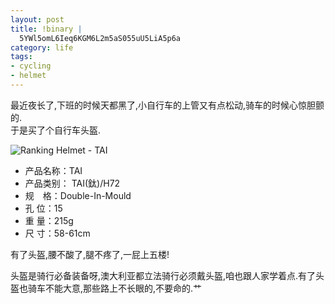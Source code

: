 ```yaml
--- 
layout: post
title: !binary |
  5YWl5omL6Ieq6KGM6L2m5aS055uU5LiA5p6a
category: life
tags: 
- cycling
- helmet
---
```

最近夜长了,下班的时候天都黑了,小自行车的上管又有点松动,骑车的时候心惊胆颤的.  
于是买了个自行车头盔.

![Ranking Helmet - TAI](http://img.bianbian.me/blog/201110/ranking-helmet-tai.jpg)

* 产品名称：TAI
* 产品类别： TAI(鈦)/H72
* 规　格：Double-In-Mould
* 孔 位：15
* 重 量：215g
* 尺 寸：58-61cm

有了头盔,腰不酸了,腿不疼了,一屁上五楼!

头盔是骑行必备装备呀,澳大利亚都立法骑行必须戴头盔,咱也跟人家学着点.有了头盔也骑车不能大意,那些路上不长眼的,不要命的.艹
